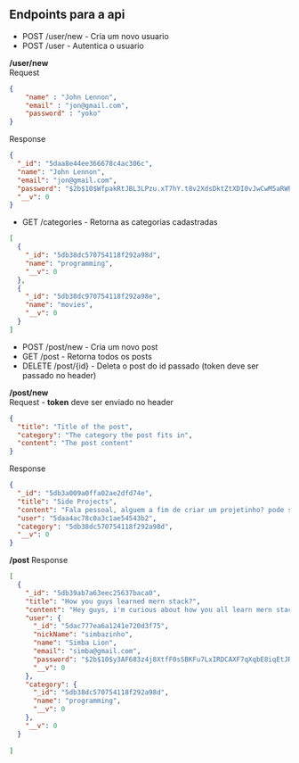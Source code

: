 ## Endpoints para a api

* POST /user/new - Cria um novo usuario
* POST /user - Autentica o usuario

**/user/new**  
Request
```json
{
	"name" : "John Lennon",
	"email" : "jon@gmail.com",
	"password" : "yoko"
}
```

Response
```json
{
  "_id": "5daa8e44ee366678c4ac306c",
  "name": "John Lennon",
  "email": "jon@gmail.com",
  "password": "$2b$10$WfpakRtJBL3LPzu.xT7hY.t8v2XdsDktZtXDI0vJwCwM5aRWPo17K",
  "__v": 0
}
```

* GET /categories - Retorna as categorias cadastradas
```json
[
  {
    "_id": "5db38dc570754118f292a98d",
    "name": "programming",
    "__v": 0
  },
  {
    "_id": "5db38dc970754118f292a98e",
    "name": "movies",
    "__v": 0
  }
]
```

* POST /post/new - Cria um novo post
* GET /post - Retorna todos os posts
* DELETE /post/{id} - Deleta o post do id passado (token deve ser passado no header)

**/post/new**  
Request - **token** deve ser enviado no header
```json
{
  "title": "Title of the post",
  "category": "The category the post fits in",
  "content": "The post content"
}
```
Response  

```json
{
  "_id": "5db3a009a0ffa02ae2dfd74e",
  "title": "Side Projects",
  "content": "Fala pessoal, alguem a fim de criar um projetinho? pode ser um clone de algo legal!",
  "user": "5daa4ac78c0a3c1ae54543b2",
  "category": "5db38dc570754118f292a98d",
  "__v": 0
}
```
**/post** Response

```json
[
  {
    "_id": "5db39ab7a63eec25637baca0",
    "title": "How you guys learned mern stack?",
    "content": "Hey guys, i'm curious about how you all learn mern stack",
    "user": {
      "_id": "5dac777ea6a1241e720d3f75",
      "nickName": "simbazinho",
      "name": "Simba Lion",
      "email": "simba@gmail.com",
      "password": "$2b$10$y3AF683z4j8XtfF0sSBKFu7LxIRDCAXF7qXqbE8iqEtJRoFxOUSta",
      "__v": 0
    },
    "category": {
      "_id": "5db38dc570754118f292a98d",
      "name": "programming",
      "__v": 0
    },
    "__v": 0
  }
  
]
```
